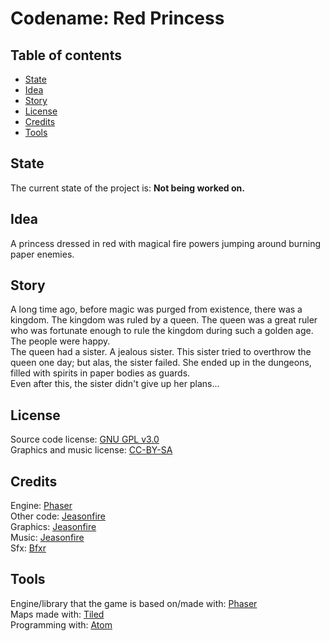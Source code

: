 Codename: Red Princess
======================

Table of contents
-----------------
* [State](#state)
* [Idea](#idea)
* [Story](#story)
* [License](#license)
* [Credits](#credits)
* [Tools](#tools)

State
-----
The current state of the project is: **Not being worked on.**

Idea
----
A princess dressed in red with magical fire powers jumping around burning paper enemies.

Story
-----
A long time ago, before magic was purged from existence, there was a kingdom. The kingdom was ruled by a queen. The queen was a great ruler who was fortunate enough to rule the kingdom during such a golden age. The people were happy.  
The queen had a sister. A jealous sister. This sister tried to overthrow the queen one day; but alas, the sister failed. She ended up in the dungeons, filled with spirits in paper bodies as guards.  
Even after this, the sister didn't give up her plans...

License
-------
Source code license: [GNU GPL v3.0](http://www.gnu.org/licenses/gpl-3.0)  
Graphics and music license: [CC-BY-SA](http://creativecommons.org/licenses/by-sa/4.0/)

Credits
-------
Engine: [Phaser](https://github.com/photonstorm/phaser)  
Other code: [Jeasonfire](https://jeasonfire.github.io)  
Graphics: [Jeasonfire](https://jeasonfire.github.io)  
Music: [Jeasonfire](https://jeasonfire.github.io)  
Sfx: [Bfxr](http://www.bfxr.net/)  

Tools
-----
Engine/library that the game is based on/made with: [Phaser](https://github.com/photonstorm/phaser)  
Maps made with: [Tiled](http://www.mapeditor.org/)  
Programming with: [Atom](https://atom.io)
